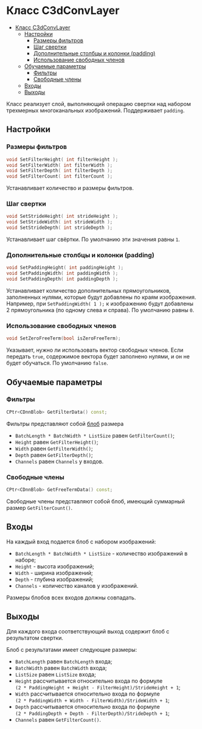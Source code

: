 # Класс C3dConvLayer

<!-- TOC -->

- [Класс C3dConvLayer](#класс-c3dconvlayer)
    - [Настройки](#настройки)
        - [Размеры фильтров](#размеры-фильтров)
        - [Шаг свертки](#шаг-свертки)
        - [Дополнительные столбцы и колонки (padding)](#дополнительные-столбцы-и-колонки-padding)
        - [Использование свободных членов](#использование-свободных-членов)
    - [Обучаемые параметры](#обучаемые-параметры)
        - [Фильтры](#фильтры)
        - [Свободные члены](#свободные-члены)
    - [Входы](#входы)
    - [Выходы](#выходы)

<!-- /TOC -->

Класс реализует слой, выполняющий операцию свертки над набором трехмерных многоканальных изображений. Поддерживает `padding`.

## Настройки

### Размеры фильтров

```c++
void SetFilterHeight( int filterHeight );
void SetFilterWidth( int filterWidth );
void SetFilterDepth( int filterDepth );
void SetFilterCount( int filterCount );
```

Устанавливает количество и размеры фильтров.

### Шаг свертки

```c++
void SetStrideHeight( int strideHeight );
void SetStrideWidth( int strideWidth );
void SetStrideDepth( int strideDepth );
```

Устанавливает шаг свёртки. По умолчанию эти значения равны `1`.

### Дополнительные столбцы и колонки (padding)

```c++
void SetPaddingHeight( int paddingHeight );
void SetPaddingWidth( int paddingWidth );
void SetPaddingDepth( int paddingDepth );
```

Устанавливает количество дополнительных прямоугольников, заполненных нулями, которые будут добавлены по краям изображения. Например, при `SetPaddingWidth( 1 );` к изображению будут добавлены 2 прямоугольника (по одному слева и справа). По умолчанию равны `0`.

### Использование свободных членов

```c++
void SetZeroFreeTerm(bool isZeroFreeTerm);
```

Указывает, нужно ли использовать вектор свободных членов. Если передать `true`, содержимое вектора будет заполнено нулями, и он не будет обучаться. По умолчанию `false`.

## Обучаемые параметры

### Фильтры

```c++
CPtr<CDnnBlob> GetFilterData() const;
```

Фильтры представляют собой [блоб](../DnnBlob.md) размера

- `BatchLength * BatchWidth * ListSize` равен `GetFilterCount()`;
- `Height` равен `GetFilterHeight()`;
- `Width` равен `GetFilterWidth()`;
- `Depth` равен `GetFilterDepth()`;
- `Channels` равен `Channels` у входов.

### Свободные члены

```c++
CPtr<CDnnBlob> GetFreeTermData() const;
```

Свободные члены представляют собой блоб, имеющий суммарный размер `GetFilterCount()`.

## Входы

На каждый вход подается блоб с набором изображений:

- `BatchLength * BatchWidth * ListSize` - количество изображений в наборе;
- `Height` - высота изображений;
- `Width` - ширина изображений;
- `Depth` - глубина изображений;
- `Channels` - количество каналов у изображений.

Размеры блобов всех входов должны совпадать.

## Выходы

Для каждого входа соответствующий выход содержит блоб с результатом свертки.

Блоб с результатами имеет следующие размеры:

- `BatchLength` равен `BatchLength` входа;
- `BatchWidth` равен `BatchWidth` входа;
- `ListSize` равен `ListSize` входа;
- `Height` рассчитывается относительно входа по формуле  
`(2 * PaddingHeight + Height - FilterHeight)/StrideHeight + 1`;
- `Width` рассчитывается относительно входа по формуле  
`(2 * PaddingWidth + Width - FilterWidth)/StrideWidth + 1`;
- `Depth` рассчитывается относительно входа по формуле  
`(2 * PaddingDepth + Depth - FilterDepth)/StrideDepth + 1`;
- `Channels` равен `GetFilterCount()`.
